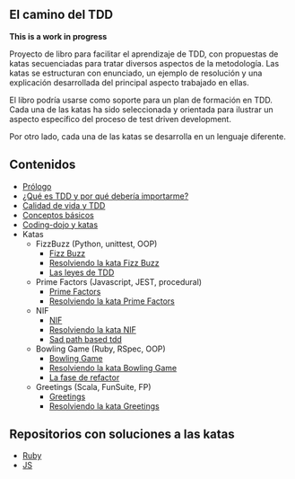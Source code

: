 ## El camino del TDD

**This is a work in progress**

Proyecto de libro para facilitar el aprendizaje de TDD, con propuestas de katas secuenciadas para tratar diversos aspectos de la metodología. Las katas se estructuran con enunciado, un ejemplo de resolución y una explicación desarrollada del principal aspecto trabajado en ellas.

El libro podría usarse como soporte para un plan de formación en TDD. Cada una de las katas ha sido seleccionada y orientada para ilustrar un aspecto específico del proceso de test driven development.

Por otro lado, cada una de las katas se desarrolla en un lenguaje diferente.

## Contenidos

* [Prólogo](manuscript/0.preface.md)
* [¿Qué es TDD y por qué debería importarme?](manuscript/1.tdd-intro.md)
* [Calidad de vida y TDD](manuscript/2.tdd-quality-life.md)
* [Conceptos básicos](manuscript/basic-concepts.md)
* [Coding-dojo y katas](manuscript/coding-dojo-katas.md)
* Katas
  * FizzBuzz (Python, unittest, OOP)
      * [Fizz Buzz](manuscript/Katas/1.FizzBuzz/2.FizzBuzz.md)
      * [Resolviendo la kata Fizz Buzz](manuscript/Katas/1.FizzBuzz/3.FizzBuzz-resolved.md)
      * [Las leyes de TDD](manuscript/Katas/1.FizzBuzz/1.Rules-of-tdd.md)
  * Prime Factors (Javascript, JEST, procedural)
      * [Prime Factors](manuscript/Katas/2.PrimeFactors/2.PrimeFactors.md)
      * [Resolviendo la kata Prime Factors](manuscript/Katas/2.PrimeFactors/3.PrimeFactors-resolved.md)
  * NIF
      * [NIF](manuscript/Katas/3.NIF/NIF.md)
      * [Resolviendo la kata NIF](manuscript/Katas/3.NIF/NIF-resolved.md)
      * [Sad path based tdd](manuscript/Katas/3.NIF/First-test.md)
  * Bowling Game (Ruby, RSpec, OOP)
      * [Bowling Game](manuscript/Katas/4.Bowling/BowlingGame.md)
      * [Resolviendo la kata Bowling Game](manuscript/Katas/4.Bowling/BowlingGame-resolved.md)
      * [La fase de refactor](manuscript/Katas/4.Bowling/Refactor.md)
  * Greetings (Scala, FunSuite, FP)
     *  [Greetings](manuscript/Katas/5.Greetings/Greetings.md)
     *  [Resolviendo la kata Greetings](manuscript/Katas/5.Greetings/Greetings-resolved.md)


## Repositorios con soluciones a las katas

* [Ruby](https://github.com/franiglesias/tddbook-ruby)
* [JS](https://github.com/franiglesias/tddbook-js)
